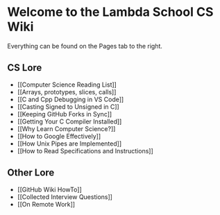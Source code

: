 # Welcome to the Lambda School CS Wiki

Everything can be found on the Pages tab to the right.

## CS Lore

* [[Computer Science Reading List]]
* [[Arrays, prototypes, slices, calls]]
* [[C and Cpp Debugging in VS Code]]
* [[Casting Signed to Unsigned in C]]
* [[Keeping GitHub Forks in Sync]]
* [[Getting Your C Compiler Installed]]
* [[Why Learn Computer Science?]]
* [[How to Google Effectively]]
* [[How Unix Pipes are Implemented]]
* [[How to Read Specifications and Instructions]]

## Other Lore

* [[GitHub Wiki HowTo]]
* [[Collected Interview Questions]]
* [[On Remote Work]]

